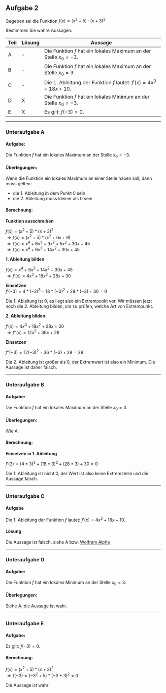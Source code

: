 ## Aufgabe 2

Gegeben sei die Funktion $f(x)= (x^2+5) \cdot (x+3)^2$

Bestimmen Sie wahre Aussagen:

| Teil | Lösung | Aussage                                                          |
| ---- | ------ | ---------------------------------------------------------------- |
| A    | -      | Die Funktion $f$ hat ein lokales Maximum an der Stelle $x_0=-3$. |
| B    | -      | Die Funktion $f$ hat ein lokales Maximum an der Stelle $x_0=3$.  |
| C    | -      | Die 1. Ableitung der Funktion $f$ lautet: $f'(x)=4x^3+18x+10$.   |
| D    | X      | Die Funktion $f$ hat ein lokales Minimum an der Stelle $x_0=-3$. |
| E    | X      | Es gilt: $f(-3)=0$.                                              |

---

### Unteraufgabe A

#### Aufgabe:

Die Funktion $f$ hat ein lokales Maximum an der Stelle $x_0=-3$.

#### Überlegungen:

Wenn die Funktion ein lokales Maximum an einer Stelle haben soll, dann muss gelten: 
- die 1. Ableitung in dem Punkt 0 sein
- die 2. Ableitung muss kleiner als 0 sein

#### Berechnung:

**Funktion ausschreiben**

$f(x) = (x^2 + 5) * (x + 3)^2$\
$\Rightarrow f(x) = (x^2 + 5) * (x^2 + 6x + 9)$\
$\Rightarrow f(x) = x^4 + 6x^3 + 9x^2 + 5x^2 + 30x + 45$\
$\Rightarrow f(x) = x^4 + 6x^3 + 14x^2 + 30x + 45$

**1. Ableitung bilden**

$f(x) = x^4 + 6x^3 + 14x^2 + 30x + 45$\
$\Rightarrow f'(x) = 4x^3 + 18x^2 + 28x + 30$

**Einsetzen**\
$f'(-3) = 4*(-3)^3 + 18*(-3)^2 + 28*(-3) + 30 = 0$

Die 1. Ableitung ist 0, es liegt also ein Extrempunkt vor. Wir müssen jetzt noch die 2. Ableitung bilden, um zu prüfen, welche Art von Extrempunkt.

**2. Ableitung bilden**

$f'(x) = 4x^3 + 18x^2 + 28x + 30$\
$\Rightarrow f''(x) = 12x^2 + 36x + 28$

**Einsetzen**

$f''(-3) = 12(-3)^2 + 36*(-3) + 28 = 28$

Die 2. Ableitung ist größer als 0, der Extremwert ist also ein Minimum. Die Aussage ist daher falsch.

---

### Unteraufgabe B

#### Aufgabe:

Die Funktion $f$ hat ein lokales Maximum an der Stelle $x_0=3$.

#### Überlegungen:

Wie A

#### Berechnung:

**Einsetzen in 1. Ableitung**

$`f'(3) = (4*3)^3 + (18*3)^2 + (28*3) + 30 = 0`$

Die 1. Ableitung ist nicht 0, der Wert ist also keine Extremstelle und die Aussage falsch.

---

### Unteraufgabe C

#### Aufgabe

Die 1. Ableitung der Funktion $f$ lautet: $f'(x)=4x^3+18x+10$.

#### Lösung

Die Aussage ist falsch, siehe A bzw. [Wolfram Alpha](https://www.wolframalpha.com/input?i=derivate+f%28x%29+%3D+%28x%5E2%2B5%29%28x%2B3%29%5E2)

---

### Unteraufgabe D

#### Aufgabe:

Die Funktion $f$ hat ein lokales Minimum an der Stelle $x_0=3$.

#### Überlegungen:

Siehe A, die Aussage ist wahr.

---

### Unteraufgabe E

#### Aufgabe:

Es gilt: $f(-3)=0$.

#### Berechnung:

$f(x)= (x^2+5) * (x+3)^2$\
$\Rightarrow f(-3) = (-3^2+5) * (-3+3)^2 = 0$

Die Aussage ist wahr